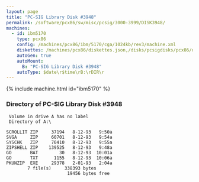 ```yaml
---
layout: page
title: "PC-SIG Library Disk #3948"
permalink: /software/pcx86/sw/misc/pcsig/3000-3999/DISK3948/
machines:
  - id: ibm5170
    type: pcx86
    config: /machines/pcx86/ibm/5170/cga/1024kb/rev3/machine.xml
    diskettes: /machines/pcx86/diskettes.json,/disks/pcsigdisks/pcx86/diskettes.json
    autoGen: true
    autoMount:
      B: "PC-SIG Library Disk #3948"
    autoType: $date\r$time\rB:\rDIR\r
---
```


{% include machine.html id="ibm5170" %}

### Directory of PC-SIG Library Disk #3948

     Volume in drive A has no label
     Directory of A:\

    SCROLLIT ZIP     37194   8-12-93   9:50a
    SVGA     ZIP     60701   8-12-93   9:54a
    SYSCHK   ZIP     70410   8-12-93   9:55a
    ZIPSHELL ZIP    139525   8-12-93   9:48a
    GO       BAT        30   8-12-93  10:01a
    GO       TXT      1155   8-12-93  10:06a
    PKUNZIP  EXE     29378   2-01-93   2:04a
            7 file(s)     338393 bytes
                           19456 bytes free
